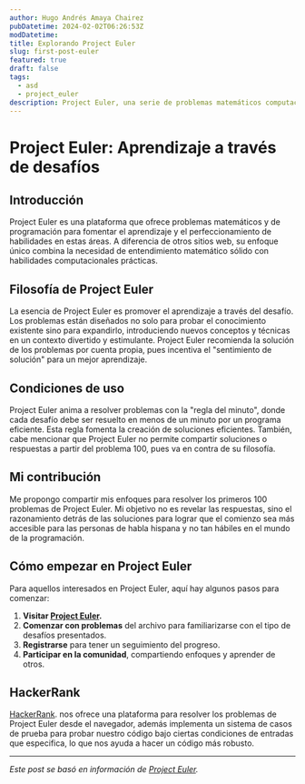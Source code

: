 ```yaml
---
author: Hugo Andrés Amaya Chairez
pubDatetime: 2024-02-02T06:26:53Z
modDatetime:
title: Explorando Project Euler
slug: first-post-euler
featured: true
draft: false
tags:
  - asd
  - project_euler
description: Project Euler, una serie de problemas matemáticos computacionales
---
```


# Project Euler: Aprendizaje a través de desafíos

## Introducción

Project Euler es una plataforma que ofrece problemas matemáticos y de programación para fomentar el aprendizaje y el perfeccionamiento de habilidades en estas áreas. A diferencia de otros sitios web, su enfoque único combina la necesidad de entendimiento matemático sólido con habilidades computacionales prácticas.

## Filosofía de Project Euler

La esencia de Project Euler es promover el aprendizaje a través del desafío. Los problemas están diseñados no solo para probar el conocimiento existente sino para expandirlo, introduciendo nuevos conceptos y técnicas en un contexto divertido y estimulante. Project Euler recomienda la solución de los problemas por cuenta propia, pues incentiva el "sentimiento de solución" para un mejor aprendizaje.

## Condiciones de uso

Project Euler anima a resolver problemas con la "regla del minuto", donde cada desafío debe ser resuelto en menos de un minuto por un programa eficiente. Esta regla fomenta la creación de soluciones eficientes. También, cabe mencionar que Project Euler no permite compartir soluciones o respuestas a partir del problema 100, pues va en contra de su filosofía.

## Mi contribución

Me propongo compartir mis enfoques para resolver los primeros 100 problemas de Project Euler. Mi objetivo no es revelar las respuestas, sino el razonamiento detrás de las soluciones para lograr que el comienzo sea más accesible para las personas de habla hispana y no tan hábiles en el mundo de la programación.

## Cómo empezar en Project Euler

Para aquellos interesados en Project Euler, aquí hay algunos pasos para comenzar:

1. **Visitar [Project Euler](https://projecteuler.net/).**
2. **Comenzar con problemas** del archivo para familiarizarse con el tipo de desafíos presentados.
3. **Registrarse** para tener un seguimiento del progreso.
4. **Participar en la comunidad**, compartiendo enfoques y aprender de otros.

## HackerRank

[HackerRank](https://www.hackerrank.com). nos ofrece una plataforma para resolver los problemas de Project Euler desde el navegador, además implementa un sistema de casos de prueba para probar nuestro código bajo ciertas condiciones de entradas que especifica, lo que nos ayuda a hacer un código más robusto.

---

_Este post se basó en información de [Project Euler](https://projecteuler.net/)._
